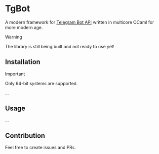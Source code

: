 # TgBot

A modern framework for [Telegram Bot API](https://core.telegram.org/bots/api) written in multicore OCaml for more modern age.

> [!WARNING]
> The library is still being built and not ready to use yet!

<!-- #### Features

- Enough completed API
- Batteries-included (middlewares, sessions, etc) -->
<!-- - Thoughtful documentation with examples -->

## Installation

> [!IMPORTANT]
> Only 64-bit systems are supported.

...

## Usage

...

## Contribution

Feel free to create issues and PRs.
